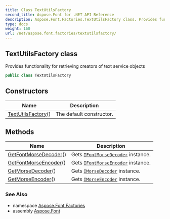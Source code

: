 ```yaml
---
title: Class TextUtilsFactory
second_title: Aspose.Font for .NET API Reference
description: Aspose.Font.Factories.TextUtilsFactory class. Provides functionality for retrieving creators of text service objects
type: docs
weight: 160
url: /net/aspose.font.factories/textutilsfactory/
---
```

## TextUtilsFactory class

Provides functionality for retrieving creators of text service objects

```csharp
public class TextUtilsFactory
```

## Constructors

| Name | Description |
| --- | --- |
| [TextUtilsFactory](textutilsfactory/)() | The default constructor. |

## Methods

| Name | Description |
| --- | --- |
| [GetFontMorseDecoder](../../aspose.font.factories/textutilsfactory/getfontmorsedecoder/)() | Gets [`IFontMorseDecoder`](../../aspose.font.textutils/ifontmorsedecoder/) instance. |
| [GetFontMorseEncoder](../../aspose.font.factories/textutilsfactory/getfontmorseencoder/)() | Gets [`IFontMorseEncoder`](../../aspose.font.textutils/ifontmorseencoder/) instance. |
| [GetMorseDecoder](../../aspose.font.factories/textutilsfactory/getmorsedecoder/)() | Gets [`IMorseDecoder`](../../aspose.font.textutils/imorsedecoder/) instance. |
| [GetMorseEncoder](../../aspose.font.factories/textutilsfactory/getmorseencoder/)() | Gets [`IMorseEncoder`](../../aspose.font.textutils/imorseencoder/) instance. |

### See Also

* namespace [Aspose.Font.Factories](../../aspose.font.factories/)
* assembly [Aspose.Font](../../)


